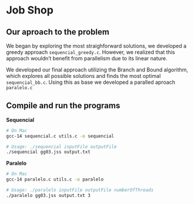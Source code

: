 # Job Shop

## Our aproach to the problem
We began by exploring the most straighforward solutions, we developed a greedy approach ``sequencial_greedy.c``. However, we realized that this approach wouldn’t benefit from parallelism due to its linear nature.

We developed our final approach utilizing the Branch and Bound algorithm, which explores all possible solutions and finds the most optimal ``sequencial_bb.c``. Using this as base we developed a paralled aproach ``paralelo.c``

## Compile and run the programs

**Sequencial**
```bash
# On Mac
gcc-14 sequencial.c utils.c -o sequencial

# Usage: ./sequencial inputFile outputFile
./sequencial gg03.jss output.txt
```

**Paralelo**
```bash
# On Mac
gcc-14 paralelo.c utils.c -o paralelo

# Usage: ./paralelo inputFile outputFile numberOfThreads
./paralelo gg03.jss output.txt 3
```